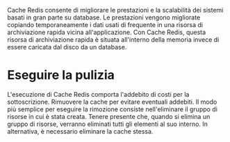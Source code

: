 Cache Redis consente di migliorare le prestazioni e la scalabilità dei sistemi basati in gran parte su database. Le prestazioni vengono migliorate copiando temporaneamente i dati usati di frequente in una risorsa di archiviazione rapida vicina all'applicazione. Con Cache Redis, questa risorsa di archiviazione rapida è situata all'interno della memoria invece di essere caricata dal disco da un database.

# <a name="cleanup"></a>Eseguire la pulizia

L'esecuzione di Cache Redis comporta l'addebito di costi per la sottoscrizione. Rimuovere la cache per evitare eventuali addebiti. Il modo più semplice per eseguire la rimozione consiste nell'eliminare il gruppo di risorse in cui è stata creata. Tenere presente che, quando si elimina un gruppo di risorse, verranno eliminati tutti gli elementi al suo interno. In alternativa, è necessario eliminare la cache stessa.